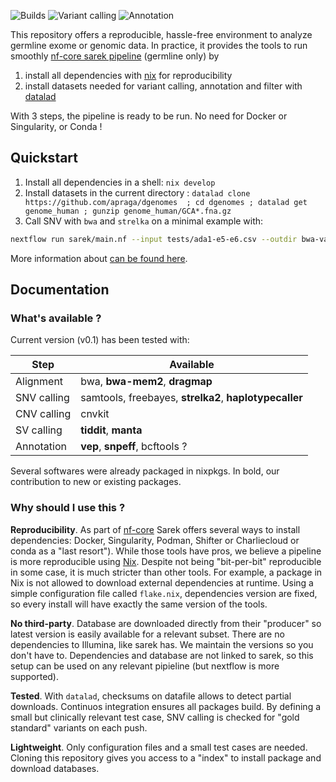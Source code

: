 ![Builds](https://github.com/apraga/reproducible-sarek-germline/actions/workflows/nix-flake.yml/badge.svg)
![Variant calling](https://github.com/apraga/reproducible-sarek-germline/actions/workflows/variant-calling.yml/badge.svg)
![Annotation](https://github.com/apraga/reproducible-sarek-germline/actions/workflows/annotation.yml/badge.svg)

This repository offers a reproducible, hassle-free environment to analyze
germline exome or genomic data. In practice, it provides the tools to run
smoothly [nf-core sarek pipeline](https://nf-co.re/sarek/3.4.2/) (germline only)
by

1. install all dependencies with [nix](https://nixos.org/) for reproducibility
2. install datasets needed for variant calling, annotation and filter with
   [datalad](https://www.datalad.org/)

With 3 steps, the pipeline is ready to be run. No need for Docker or
Singularity, or Conda !

## Quickstart

1. Install all dependencies in a shell: `nix develop`
2. Install datasets in the current directory :
   `datalad clone https://github.com/apraga/dgenomes  ; cd dgenomes ; datalad get genome_human ; gunzip genome_human/GCA*.fna.gz`
3. Call SNV with `bwa` and `strelka` on a minimal example with:

```bash
nextflow run sarek/main.nf --input tests/ada1-e5-e6.csv --outdir bwa-varcall  --tools mpileup,haplotypecaller,freebayes,strelka  -c tests/test.config --skip_tools baserecalibrator,haplotypecaller_filter

```

More information about
[can be found here](https://alexis.praga.dev/reproducible-sarek-germline/tutorials).

## Documentation

### What's available ?

Current version (v0.1) has been tested with:

| Step        | Available                                              |
| ----------- | ------------------------------------------------------ |
| Alignment   | bwa, **bwa-mem2**, **dragmap**                         |
| SNV calling | samtools, freebayes, **strelka2**, **haplotypecaller** |
| CNV calling | cnvkit                                                 |
| SV calling  | **tiddit**, **manta**                                  |
| Annotation  | **vep**, **snpeff**, bcftools ?                        |

Several softwares were already packaged in nixpkgs. In bold, our contribution to
new or existing packages.

### Why should I use this ?

**Reproducibility**. As part of [nf-core](https://nf-co.re) Sarek offers several
ways to install dependencies: Docker, Singularity, Podman, Shifter or
Charliecloud or conda as a "last resort"). While those tools have pros, we
believe a pipeline is more reproducible using [Nix](https://nixos.org). Despite
not being "bit-per-bit" reproducible in some case, it is much stricter than
other tools. For example, a package in Nix is not allowed to download external
dependencies at runtime. Using a simple configuration file called `flake.nix`,
dependencies version are fixed, so every install will have exactly the same
version of the tools.

**No third-party**. Database are downloaded directly from their "producer" so
latest version is easily available for a relevant subset. There are no
dependencies to Illumina, like sarek has. We maintain the versions so you don't
have to. Dependencies and database are not linked to sarek, so this setup can be
used on any relevant pipieline (but nextflow is more supported).

**Tested**. With `datalad`, checksums on datafile allows to detect partial
downloads. Continuos integration ensures all packages build. By defining a small
but clinically relevant test case, SNV calling is checked for "gold standard"
variants on each push.

**Lightweight**. Only configuration files and a small test cases are needed.
Cloning this repository gives you access to a "index" to install package and
download databases.
